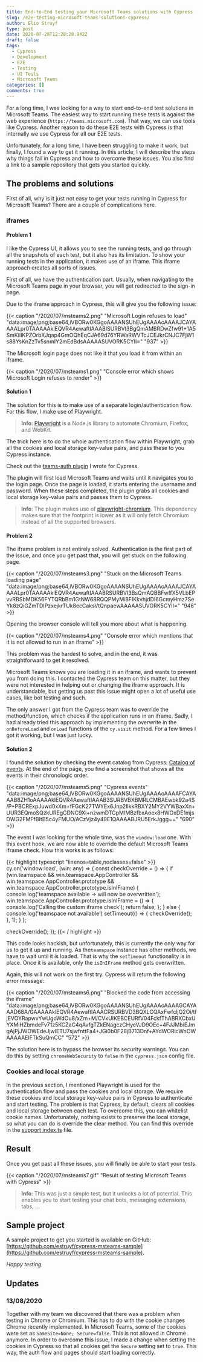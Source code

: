 ```yaml
---
title: End-to-End testing your Microsoft Teams solutions with Cypress
slug: /e2e-testing-microsoft-teams-solutions-cypress/
author: Elio Struyf
type: post
date: 2020-07-28T12:28:20.942Z
draft: false
tags:
  - Cypress
  - Development
  - E2E
  - Testing
  - UI Tests
  - Microsoft Teams
categories: []
comments: true
---
```


For a long time, I was looking for a way to start end-to-end test solutions in Microsoft Teams. The easiest way to start running these tests is against the web experience (`https://teams.microsoft.com`). That way, we can use tools like Cypress. Another reason to do these E2E tests with Cypress is that internally we use Cypress for all our E2E tests. 

Unfortunately, for a long time, I have been struggling to make it work, but finally, I found a way to get it running. In this article, I will describe the steps why things fail in Cypress and how to overcome these issues. You also find a link to a sample repository that gets you started quickly.

## The problems and solutions

First of all, why is it just not easy to get your tests running in Cypress for Microsoft Teams? There are a couple of complications here.

### iframes

#### Problem 1

I like the Cypress UI, it allows you to see the running tests, and go through all the snapshots of each test, but it also has its limitation. To show your running tests in the application, it makes use of an iframe. This iframe approach creates all sorts of issues.

First of all, we have the authentication part. Usually, when navigating to the Microsoft Teams page in your browser, you will get redirected to the sign-in page.

Due to the iframe approach in Cypress, this will give you the following issue:

{{< caption "/2020/07/msteams2.png" "Microsoft Login refuses to load"  "data:image/png;base64,iVBORw0KGgoAAAANSUhEUgAAAAoAAAAJCAYAAAALpr0TAAAAAklEQVR4AewaftIAAABISURBVI3BgQmAMBRDwZfw91+1A5SmKiiIKPZOrbXJqap4GmOQhEqCJA69d76YRWaRWVTcJCEJkrCNJC7FjW1s88YsKnZzTv5snmIY2mEdBdsAAAAASUVORK5CYII=" "937" >}}

The Microsoft login page does not like it that you load it from within an iframe.

{{< caption "/2020/07/msteams1.png" "Console error which shows Microsoft Login refuses to render" >}}

#### Solution 1

The solution for this is to make use of a separate login/authentication flow. For this flow, I make use of Playwright. 

> **Info**: [Playwright](https://github.com/microsoft/playwright) is a Node.js library to automate Chromium, Firefox, and WebKit.

The trick here is to do the whole authentication flow within Playwright, grab all the cookies and local storage key-value pairs, and pass these to you Cypress instance.

Check out the [teams-auth plugin](https://github.com/estruyf/cypress-msteams-sample/blob/master/cypress/plugins/teams-auth/index.ts) I wrote for Cypress. 

The plugin will first load Microsoft Teams and waits until it navigates you to the login page. Once the page is loaded, it starts entering the username and password. When these steps completed, the plugin grabs all cookies and local storage key-value pairs and passes them to Cypress.

> **Info**: The plugin makes use of [playwright-chromium](https://www.npmjs.com/package/playwright-chromium). This dependency makes sure that the footprint is lower as it will only fetch Chromium instead of all the supported browsers.

#### Problem 2

The iframe problem is not entirely solved. Authentication is the first part of the issue, and once you get past that, you will get stuck on the following page.

{{< caption "/2020/07/msteams3.png" "Stuck on the Microsoft Teams loading page"  "data:image/png;base64,iVBORw0KGgoAAAANSUhEUgAAAAoAAAAJCAYAAAALpr0TAAAAAklEQVR4AewaftIAAABRSURBVI3BsQmAQBBFwffX5VLbEPvvRBSbMDK56FYTQRbBm1GtNW68RQQPMyMi8FIKkvhjdDI6GcmyHmz7SeYk8zQiGZmTDIPzxejkrTUk8ecCaksVtQnpaewAAAAASUVORK5CYII=" "946" >}}

Opening the browser console will tell you more about what is happening.

{{< caption "/2020/07/msteams4.png" "Console error which mentions that it is not allowed to run in an iframe" >}}

This problem was the hardest to solve, and in the end, it was straightforward to get it resolved.

Microsoft Teams knows you are loading it in an iframe, and wants to prevent you from doing this. I contacted the Cypress team on this matter, but they were not interested in helping out or changing the iframe approach. It is understandable, but getting us past this issue might open a lot of useful use cases, like bot testing and such.

The only answer I got from the Cypress team was to override the method/function, which checks if the application runs in an iframe. Sadly, I had already tried this approach by implementing the overwrite in the `onBeforeLoad` and `onLoad` functions of the `cy.visit` method. For a few times I got it working, but I was just lucky.

#### Solution 2

I found the solution by checking the event catalog from Cypress: [Catalog of events](https://docs.cypress.io/api/events/catalog-of-events.html). At the end of the page, you find a screenshot that shows all the events in their chronologic order.

{{< caption "/2020/07/msteams5.png" "Cypress events"  "data:image/png;base64,iVBORw0KGgoAAAANSUhEUgAAAAoAAAAFCAYAAAB8ZH1oAAAAAklEQVR4AewaftIAAAB3SURBVBXBMRLCMBAEwbk92a4S/P+PBCRExpJuwd0xXm+fFGcK27TWYEx6Jnp2lIkkRBXY2MY2VYWBaxXn+UUR3EQmoSQzkUREgGDNC9Xi+nzwmDTGpMIMBzfbxAoex8HWOxDE1mjsDWG2FMFfBItB5c4yFMUO/ACzVjz4y49E1QAAAABJRU5ErkJggg==" "690" >}}

The event I was looking for the whole time, was the `window:load` one. With this event hook, we are now able to override the default Microsoft Teams iframe check. How this works is as follows:

{{< highlight typescript "linenos=table,noclasses=false" >}}
cy.on('window:load', (win: any) => {
  const checkOverride = () => {
    if (win.teamspace && win.teamspace.AppController && win.teamspace.AppController.prototype && win.teamspace.AppController.prototype.isInIFrame) {
      console.log('teamspace available -> will now be overwritten');
      win.teamspace.AppController.prototype.isInIFrame = () => {
        console.log('Calling the custom iframe check');
        return false;
      };
    } else {
      console.log('teamspace not available')
      setTimeout(() => {
        checkOverride();
      }, 1);
    }
  };

  checkOverride();
});
{{< / highlight >}}

This code looks hackish, but unfortunately, this is currently the only way for us to get it up and running. As the`teamspace` instance has other methods, we have to wait until it is loaded. That is why the `setTimeout` functionality is in place. Once it is available, only the `isInIFrame` method gets overwritten.

Again, this will not work on the first try. Cypress will return the following error message:

{{< caption "/2020/07/msteams6.png" "Blocked the code from accessing the iframe"  "data:image/png;base64,iVBORw0KGgoAAAANSUhEUgAAAAoAAAAGCAYAAAD68A/GAAAAAklEQVR4AewaftIAAACRSURBVD3BQXLCQAxFwfcljQ2Oi/tfjEVOYRapwvYwUgoWdOu8/xZm+M/CVxUIKEBCEURfV04FckfThABRXCbxUYXMiHZbmdeFv71z5KCZaC4qAvfgTZkENagczCHyeVJD9OEc+4FJJMbiEJmgAjPjJWOWEdeJjwIETU7sjwfnttFa4+JGi0b0F28jB713Dnf+AYdWORlcWnOWAAAAAElFTkSuQmCC" "572" >}}

The solution here is to bypass the browser its security warnings. You can do this by setting `chromeWebSecurity` to `false` in the `cypress.json` config file.

### Cookies and local storage

In the previous section, I mentioned Playwright is used for the authentication flow and pass the cookies and local storage. We require these cookies and local storage key-value pairs in Cypress to authenticate and start testing. The problem is that Cypress, by default, clears all cookies and local storage between each test. To overcome this, you can whitelist cookie names. Unfortunately, nothing exists to preserve the local storage, so what you can do is override the clear method. You can find this override in the [support index.ts](https://github.com/estruyf/cypress-msteams-sample/blob/master/cypress/support/index.ts#L24-L26) file.

## Result

Once you get past all these issues, you will finally be able to start your tests.

{{< caption "/2020/07/msteams7.gif" "Result of testing Microsoft Teams with Cypress" >}}

> **Info**: This was just a simple test, but it unlocks a lot of potential. This enables you to start testing your chat bots, messaging extensions, tabs, ... 

## Sample project

A sample project to get you started is available on GitHub: [https://github.com/estruyf/cypress-msteams-sample](https://github.com/estruyf/cypress-msteams-sample).

*Happy testing*

## Updates

### 13/08/2020

Together with my team we discovered that there was a problem when testing in Chrome or Chromium. This has to do with the cookie changes Chrome recently implemented. In Microsoft Teams, some of the cookies were set as `SameSite=None; Secure=false`. This is not allowed in Chrome anymore. In order to overcome this issue, I made a change when setting the cookies in Cypress so that all cookies get the `Secure` setting set to `true`. This way, the auth flow and pages should start loading correctly.